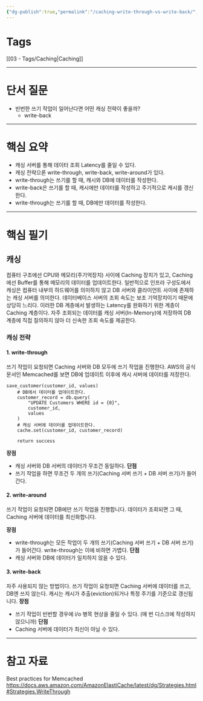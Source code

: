 ```yaml
---
{"dg-publish":true,"permalink":"/caching-write-through-vs-write-back/","dgPassFrontmatter":true}
---
```


# Tags
[[03 - Tags/Caching\|Caching]]

---
# 단서 질문
- 빈번한 쓰기 작업이 일어난다면 어떤 캐싱 전략이 좋을까?
	- write-back
---
# 핵심 요약
- 캐싱 서버를 통해 데이터 조회 Latency를 줄일 수 있다.
- 캐싱 전략으론 write-through, write-back, write-around가 있다.
- write-through는 쓰기를 할 때, 캐시와 DB에 데이터를 작성한다.
- write-back은 쓰기를 할 때, 캐시에만 데이터를 작성하고 주기적으로 캐시를 갱신한다.
- write-through는 쓰기를 할 때, DB에만 데이터를 작성한다.
---
# 핵심 필기

## 캐싱
컴퓨터 구조에선 CPU와 메모리(주기억장치) 사이에 Caching 장치가 있고, Caching에선 Buffer를 통해 메모리의 데이터를 업데이트한다.
일반적으로 인프라 구성도에서 캐싱은 컴퓨터 내부의 하드웨어를 의미하지 않고 DB 서버와 클라이언트 사이에 존재하는 캐싱 서버를 의미한다.
데이터베이스 서버의 조회 속도는 보조 기억장치이기 때문에 상당히 느리다.
이러한 DB 계층에서 발생하는 Latency를 완화하기 위한 계층이 Caching 계층이다.
자주 조회되는 데이터를 캐싱 서버(In-Memory)에 저장하여 DB 계층에 직접 질의하지 않아 더 신속한 조회 속도를 제공한다.
### 캐싱 전략
#### 1. write-through
쓰기 작업이 요청되면 Caching 서버와 DB 모두에 쓰기 작업을 진행한다.
AWS의 공식 문서인 Memcached를 보면 DB에 업데이트 이후에 캐시 서버에 데이터를 저장한다.
```
save_customer(customer_id, values) 
	# DB에서 데이터를 업데이트한다.
	customer_record = db.query(
		"UPDATE Customers WHERE id = {0}", 
		customer_id, 
		values
	) 
	# 캐싱 서버에 데이터를 업데이트한다.
	cache.set(customer_id, customer_record) 
	
	return success
```
**장점**
- 캐싱 서버와 DB 서버의 데이터가 무조건 동일하다.
**단점**
- 쓰기 작업을 하면 무조건 두 개의 쓰기(Caching 서버 쓰기 + DB 서버 쓰기)가 들어간다.
#### 2. write-around
쓰기 작업이 요청되면 DB에만 쓰기 작업을 진행합니다.
데이터가 조회되면 그 때, Caching 서버에 데이터를 최신화합니다.

**장점**
- write-through는 모든 작업이 두 개의 쓰기(Caching 서버 쓰기 + DB 서버 쓰기)가 들어간다. write-through는 이에 비하면 가볍다.
**단점**
- 캐싱 서버와 DB에 데이터가 일치하지 않을 수 있다.
#### 3. write-back
자주 사용되지 않는 방법이다.
쓰기 작업이 요청되면 Caching 서버에 데이터를 쓰고, DB엔 쓰지 않는다.
캐시는 캐시가 추출(eviction)되거나 특정 주기를 기준으로 갱신됩니다.
**장점**
- 쓰기 작업이 빈번할 경우에 i/o 병목 현상을 줄일 수 있다. (매 번 디스크에 작성하지 않으니까)
**단점**
- Caching 서버에 데이터가 최신이 아닐 수 있다.
---
# 참고 자료
Best practices for Memcached
https://docs.aws.amazon.com/AmazonElastiCache/latest/dg/Strategies.html#Strategies.WriteThrough